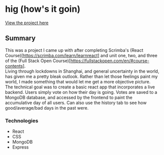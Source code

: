 # hig (how's it goin)

[View the project here](https://hig.fly.dev/)

## Summary

This was a project I came up with after completing Scrimba's (React Course)[https://scrimba.com/learn/learnreact] and unit one, two, and three of the (Full Stack Open Course)[https://fullstackopen.com/en/#course-contents].
\
Living through lockdowns in Shanghai, and general uncertainty in the world, has given me a pretty bleak outlook. Rather than let those feelings paint my world, I made something that would let me get a more objective picture.
\
The technical goal was to create a basic react app that incorporates a live backend. Users simply vote on how their day is going. Votes are saved to a MongoDB database, and accessed by the frontend to paint the accumulative day of all users.
Can also use the history tab to see how good/average/bad days in the past were.

### Technologies

- React
- CSS
- MongoDB
- Express
